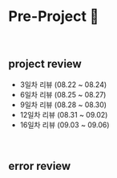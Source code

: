 # Pre-Project 👋

</br>

## project review

* 3일차 리뷰 (08.22 ~ 08.24)
* 6일차 리뷰 (08.25 ~ 08.27)
* 9일차 리뷰 (08.28 ~ 08.30)
* 12일차 리뷰 (08.31 ~ 09.02)
* 16일차 리뷰 (09.03 ~ 09.06)

</br>

## error review


</br>
</br>
